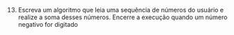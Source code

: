 13. Escreva um algoritmo que leia uma sequência de números do usuário e realize a soma desses
números. Encerre a execução quando um número negativo for digitado